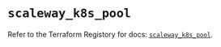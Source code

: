 # `scaleway_k8s_pool`

Refer to the Terraform Registory for docs: [`scaleway_k8s_pool`](https://registry.terraform.io/providers/scaleway/scaleway/2.31.0/docs/resources/k8s_pool).
